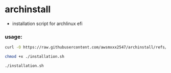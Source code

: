 # archinstall
- installation script for archlinux efi

### usage:
``` bash
curl -O https://raw.githubusercontent.com/awsmxxx2547/archinstall/refs/heads/master/installation.sh
```
``` bash
chmod +x ./installation.sh
```
``` bash
./installation.sh
```
